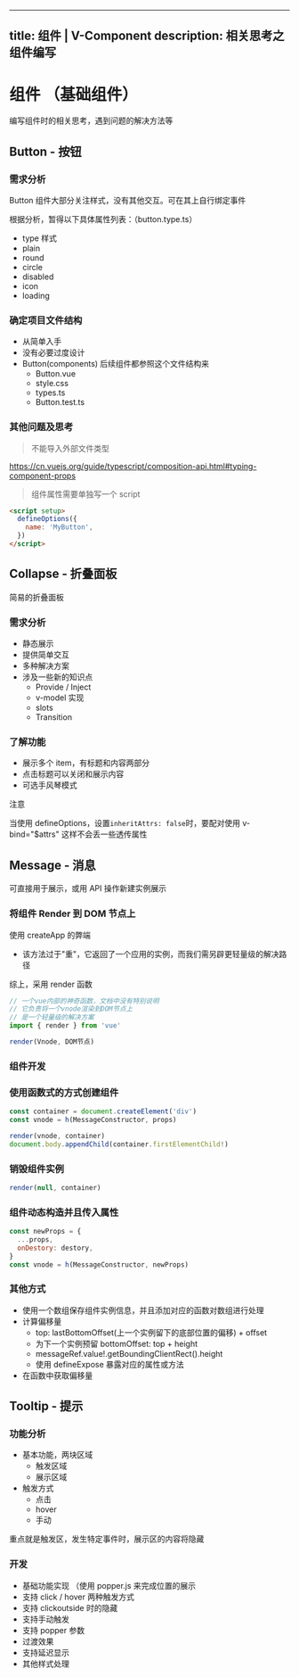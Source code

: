 
---
title: 组件 | V-Component
description: 相关思考之组件编写
---

# 组件 （基础组件）

编写组件时的相关思考，遇到问题的解决方法等

## Button - 按钮

### 需求分析

Button 组件大部分关注样式，没有其他交互。可在其上自行绑定事件

根据分析，暂得以下具体属性列表：（button.type.ts）

- type 样式
- plain
- round
- circle
- disabled
- icon
- loading

### 确定项目文件结构

- 从简单入手
- 没有必要过度设计
- Button(components) 后续组件都参照这个文件结构来
  - Button.vue
  - style.css
  - types.ts
  - Button.test.ts

### 其他问题及思考

> 不能导入外部文件类型

https://cn.vuejs.org/guide/typescript/composition-api.html#typing-component-props

> 组件属性需要单独写一个 script

```html
<script setup>
  defineOptions({
    name: 'MyButton',
  })
</script>
```

## Collapse - 折叠面板

简易的折叠面板

### 需求分析

- 静态展示
- 提供简单交互
- 多种解决方案
- 涉及一些新的知识点
  - Provide / Inject
  - v-model 实现
  - slots
  - Transition

### 了解功能

- 展示多个 item，有标题和内容两部分
- 点击标题可以关闭和展示内容
- 可选手风琴模式

注意

当使用 defineOptions，设置`inheritAttrs: false`时，要配对使用 v-bind="$attrs" 这样不会丢一些透传属性

## Message - 消息

可直接用于展示，或用 API 操作新建实例展示

### 将组件 Render 到 DOM 节点上

使用 createApp 的弊端

- 该方法过于"重"，它返回了一个应用的实例，而我们需另辟更轻量级的解决路径

综上，采用 render 函数

```js
// 一个vue内部的神奇函数，文档中没有特别说明
// 它负责将一个vnode渲染到DOM节点上
// 是一个轻量级的解决方案
import { render } from 'vue'

render(Vnode, DOM节点)
```

### 组件开发

### 使用函数式的方式创建组件

```js
const container = document.createElement('div')
const vnode = h(MessageConstructor, props)

render(vnode, container)
document.body.appendChild(container.firstElementChild!)
```

### 销毁组件实例

```js
render(null, container)
```

### 组件动态构造并且传入属性

```js
const newProps = {
  ...props,
  onDestory: destory,
}
const vnode = h(MessageConstructor, newProps)
```

### 其他方式

- 使用一个数组保存组件实例信息，并且添加对应的函数对数组进行处理
- 计算偏移量
  - top: lastBottomOffset(上一个实例留下的底部位置的偏移) + offset
  - 为下一个实例预留 bottomOffset: top + height
  - messageRef.value!.getBoundingClientRect().height
  - 使用 defineExpose 暴露对应的属性或方法
- 在函数中获取偏移量

## Tooltip - 提示

### 功能分析

- 基本功能，两块区域
  - 触发区域
  - 展示区域
- 触发方式
  - 点击
  - hover
  - 手动

重点就是触发区，发生特定事件时，展示区的内容将隐藏

### 开发

- 基础功能实现 （使用 popper.js 来完成位置的展示
- 支持 click / hover 两种触发方式
- 支持 clickoutside 时的隐藏
- 支持手动触发
- 支持 popper 参数
- 过渡效果
- 支持延迟显示
- 其他样式处理